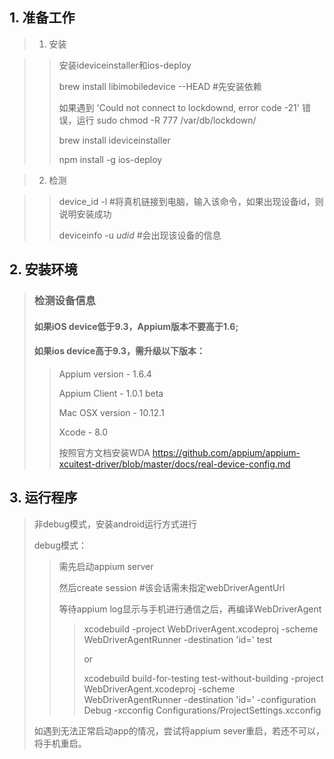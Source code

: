 ## 1. 准备工作

> 1. 安装

>> 安装ideviceinstaller和ios-deploy
>>
>> brew install libimobiledevice --HEAD  #先安装依赖
>> 
>> 如果遇到  'Could not connect to lockdownd, error code -21' 错误，运行
>> sudo chmod -R 777 /var/db/lockdown/
>> 
>> brew install ideviceinstaller
>> 
>> npm install -g ios-deploy

>2. 检测

>> device_id -l #将真机链接到电脑，输入该命令，如果出现设备id，则说明安装成功
>>
>> deviceinfo -u _udid_ #会出现该设备的信息

## 2. 安装环境
> ### 检测设备信息
> #### 如果iOS device低于9.3，Appium版本不要高于1.6;
>
> #### 如果ios device高于9.3，需升级以下版本：
>
>> Appium version - 1.6.4
>>
>> Appium Client - 1.0.1 beta
>>
>> Mac OSX version - 10.12.1
>>
>> Xcode - 8.0
>>
>> 按照官方文档安装WDA https://github.com/appium/appium-xcuitest-driver/blob/master/docs/real-device-config.md
>>

## 3. 运行程序
> 非debug模式，安装android运行方式进行
>
> debug模式：
>>
>>需先启动appium server
>>
>>然后create session #该会话需未指定webDriverAgentUrl
>>
>>等待appium log显示与手机进行通信之后，再编译WebDriverAgent
>>>
>>>xcodebuild -project WebDriverAgent.xcodeproj -scheme WebDriverAgentRunner -destination 'id=<udid>' test
>>>
>>>or
>>>
>>>xcodebuild build-for-testing test-without-building -project WebDriverAgent.xcodeproj -scheme WebDriverAgentRunner -destination 'id=<udid>' -configuration Debug -xcconfig Configurations/ProjectSettings.xcconfig
>
>如遇到无法正常启动app的情况，尝试将appium sever重启，若还不可以，将手机重启。


